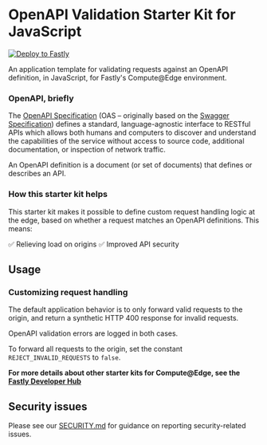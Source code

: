 # OpenAPI Validation Starter Kit for JavaScript

[![Deploy to Fastly](https://deploy.edgecompute.app/button)](https://deploy.edgecompute.app/deploy)

An application template for validating requests against an OpenAPI definition, in JavaScript, for Fastly's Compute@Edge environment. 

### OpenAPI, briefly

The [OpenAPI Specification](https://spec.openapis.org/oas/latest.html) (OAS – originally based on the [Swagger Specification](https://swagger.io/specification/)) defines a standard, language-agnostic interface to RESTful APIs which allows both humans and computers to discover and understand the capabilities of the service without access to source code, additional documentation, or inspection of network traffic.

An OpenAPI definition is a document (or set of documents) that defines or describes an API.

### How this starter kit helps

This starter kit makes it possible to define custom request handling logic at the edge, based on whether a request matches an OpenAPI definitions. This means:

✅ Relieving load on origins 
✅ Improved API security

## Usage

### Customizing request handling

The default application behavior is to only forward valid requests to the origin, and return a synthetic HTTP 400 response for invalid requests.

OpenAPI validation errors are logged in both cases.

To forward all requests to the origin, set the constant `REJECT_INVALID_REQUESTS` to `false`.

**For more details about other starter kits for Compute@Edge, see the [Fastly Developer Hub](https://developer.fastly.com/solutions/starters)**

## Security issues

Please see our [SECURITY.md](SECURITY.md) for guidance on reporting security-related issues.
